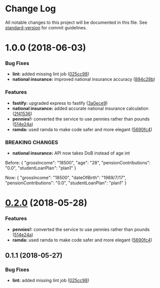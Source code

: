 # Change Log

All notable changes to this project will be documented in this file. See [standard-version](https://github.com/conventional-changelog/standard-version) for commit guidelines.

<a name="1.0.0"></a>
# 1.0.0 (2018-06-03)


### Bug Fixes

* **lint:** added missing lint job ([025cc98](https://github.com/AlexanderCannon/tax-calculator/commit/025cc98))
* **national insurance:** improved national insurance accuracy ([894c28b](https://github.com/AlexanderCannon/tax-calculator/commit/894c28b))


### Features

* **fastify:** upgraded express to fastify ([3a0ece9](https://github.com/AlexanderCannon/tax-calculator/commit/3a0ece9))
* **national insurance:** added accurate national insurance calculation ([2f41536](https://github.com/AlexanderCannon/tax-calculator/commit/2f41536))
* **pennies!:** converted the service to use pennies rather than pounds ([514e24a](https://github.com/AlexanderCannon/tax-calculator/commit/514e24a))
* **ramda:** used ramda to make code safer and more elegant ([5690fc4](https://github.com/AlexanderCannon/tax-calculator/commit/5690fc4))


### BREAKING CHANGES

* **national insurance:** API now takes DoB instead of age int

Before: {
  "grossIncome": "18500",
  "age": "28",
  "pensionContributions": "0.0",
  "studentLoanPlan": "plan1"
}

Now: {
  "grossIncome": "18500",
  "dateOfBirth": "1989/7/17",
  "pensionContributions": "0.0",
  "studentLoanPlan": "plan1"
}



<a name="0.2.0"></a>
# [0.2.0](https://github.com/AlexanderCannon/tax-calculator/compare/v0.1.1...v0.2.0) (2018-05-28)


### Features

* **pennies!:** converted the service to use pennies rather than pounds ([514e24a](https://github.com/AlexanderCannon/tax-calculator/commit/514e24a))
* **ramda:** used ramda to make code safer and more elegant ([5690fc4](https://github.com/AlexanderCannon/tax-calculator/commit/5690fc4))



<a name="0.1.1"></a>
## 0.1.1 (2018-05-27)


### Bug Fixes

* **lint:** added missing lint job ([025cc98](https://github.com/AlexanderCannon/tax-calculator/commit/025cc98))
